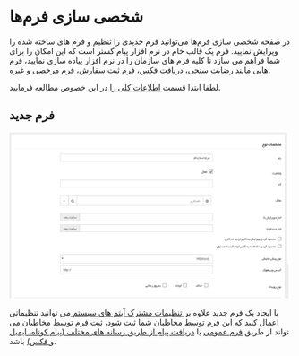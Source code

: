 # شخصی سازی فرم‌ها

در صفحه شخصی سازی فرم‌ها می‌توانید فرم جدیدی را تنظیم و فرم های ساخته شده را ویرایش نمایید. فرم یک قالب خام در نرم افزار پیام گستر است که این امکان را برای شما فراهم می سازد تا کلیه فرم های سازمان را در نرم افزار پیاده سازی نمایید، فرم هایی مانند رضایت سنجی، دریافت فکس، فرم ثبت سفارش، فرم مرخصی و غیره.

 لطفا ابتدا قسمت[ اطلاعات کلی ](https://github.com/1stco/PayamGostarDocs/blob/master/help2.5.4/Settings/Personalization-crm/Overview/General-information/General-information.md) را در این خصوص مطالعه فرمایید.


## فرم جدید

![](1.png)

با ایجاد یک فرم جدید علاوه بر[ تنظیمات مشترک آیتم های سیستم  ](https://github.com/1stco/PayamGostarDocs/blob/master/help%202.5.4/Settings/Personalization-crm/Overview/General-information/Shared-information-of-system%20items/Shared-information-of-system%20items.md)می توانید تنظیماتی اعمال کنید که این فرم توسط مخاطبان شما ثبت شود، ثبت فرم توسط مخاطبان می تواند از طریق [فرم عمومی](https://github.com/1stco/PayamGostarDocs/blob/master/help2.5.4/Settings/Personalization-crm/Form-management/General-form.md) یا [دریافت پیام از طریق رسانه های مختلف (پیام کوتاه، ایمیل و فکس)](https://github.com/1stco/PayamGostarDocs/blob/master/help2.5.4/Settings/Personalization-crm/Form-management/Create-forms-through-incoming-message.md) باشد.




